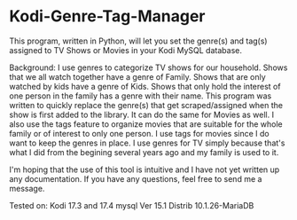 # Kodi-Genre-Tag-Manager

This program, written in Python, will let you set the genre(s) and tag(s) assigned to TV Shows or Movies in your Kodi MySQL database. 

Background: I use genres to categorize TV shows for our household. Shows that we all watch together have a genre of Family. Shows that are only watched by kids have a genre of Kids. Shows that only hold the interest of one person in the family has a genre with their name. This program was written to quickly replace the genre(s) that get scraped/assigned when the show is first added to the library. It can do the same for Movies as well. I also use the tags feature to organize movies that are suitable for the whole family or of interest to only one person. I use tags for movies since I do want to keep the genres in place. I use genres for TV simply because that's what I did from the begining several years ago and my family is used to it.

I'm hoping that the use of this tool is intuitive and I have not yet written up any documentation. If you have any questions, feel free to send me a message.

Tested on:
Kodi 17.3 and 17.4
mysql  Ver 15.1 Distrib 10.1.26-MariaDB

